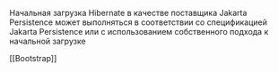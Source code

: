 Начальная загрузка Hibernate в качестве поставщика Jakarta Persistence может выполняться в соответствии со спецификацией Jakarta Persistence или с использованием собственного подхода к начальной загрузке 

[[Bootstrap]]